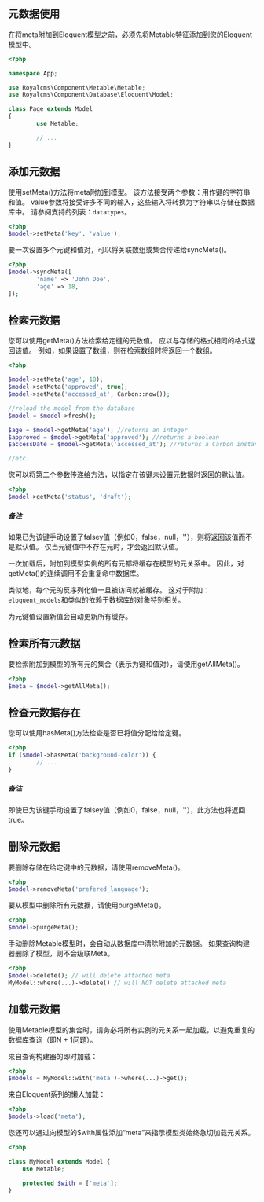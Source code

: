 ## 元数据使用

在将meta附加到Eloquent模型之前，必须先将Metable特征添加到您的Eloquent模型中。

```php
<?php

namespace App;

use Royalcms\Component\Metable\Metable;
use Royalcms\Component\Database\Eloquent\Model;

class Page extends Model
{
        use Metable;

        // ...
}
```

## 添加元数据

使用setMeta()方法将meta附加到模型。 该方法接受两个参数：用作键的字符串和值。 value参数将接受许多不同的输入，这些输入将转换为字符串以存储在数据库中。 请参阅支持的列表：`datatypes`。

```php
<?php
$model->setMeta('key', 'value');
```

要一次设置多个元键和值对，可以将关联数组或集合传递给syncMeta()。

```php
<?php
$model->syncMeta([
        'name' => 'John Doe',
        'age' => 18,
]);
```

## 检索元数据

您可以使用getMeta()方法检索给定键的元数值。 应以与存储的格式相同的格式返回该值。 例如，如果设置了数组，则在检索数组时将返回一个数组。

```php
<?php

$model->setMeta('age', 18);
$model->setMeta('approved', true);
$model->setMeta('accessed_at', Carbon::now());

//reload the model from the database
$model = $model->fresh();

$age = $model->getMeta('age'); //returns an integer
$approved = $model->getMeta('approved'); //returns a boolean
$accessDate = $model->getMeta('accessed_at'); //returns a Carbon instance

//etc.
```

您可以将第二个参数传递给方法，以指定在该键未设置元数据时返回的默认值。

```php
<?php
$model->getMeta('status', 'draft');
```

##### 备注

如果已为该键手动设置了falsey值（例如0，false，null，''），则将返回该值而不是默认值。 仅当元键值中不存在元时，才会返回默认值。

一次加载后，附加到模型实例的所有元都将缓存在模型的元关系中。 因此，对getMeta()的连续调用不会重复命中数据库。

类似地，每个元的反序列化值一旦被访问就被缓存。 这对于附加：`eloquent_models`和类似的依赖于数据库的对象特别相关。

为元键值设置新值会自动更新所有缓存。

## 检索所有元数据

要检索附加到模型的所有元的集合（表示为键和值对），请使用getAllMeta()。

```php
<?php
$meta = $model->getAllMeta();
```

## 检查元数据存在

您可以使用hasMeta()方法检查是否已将值分配给给定键。

```php
<?php
if ($model->hasMeta('background-color')) {
        // ...
}
```

##### 备注

即使已为该键手动设置了falsey值（例如0，false，null，''），此方法也将返回true。

## 删除元数据

要删除存储在给定键中的元数据，请使用removeMeta()。

```php
<?php
$model->removeMeta('prefered_language');
```

要从模型中删除所有元数据，请使用purgeMeta()。

```php
<?php
$model->purgeMeta();
```

手动删除Metable模型时，会自动从数据库中清除附加的元数据。 如果查询构建器删除了模型，则不会级联Meta。

```php
<?php
$model->delete(); // will delete attached meta
MyModel::where(...)->delete() // will NOT delete attached meta
```

## 加载元数据

使用Metable模型的集合时，请务必将所有实例的元关系一起加载，以避免重复的数据库查询（即N + 1问题）。

来自查询构建器的即时加载：

```php
<?php
$models = MyModel::with('meta')->where(...)->get();
```

来自Eloquent系列的懒人加载：

```php
<?php
$models->load('meta');
```

您还可以通过向模型的$with属性添加“meta”来指示模型类始终急切加载元关系。

```php
<?php

class MyModel extends Model {
    use Metable;

    protected $with = ['meta'];
}
```